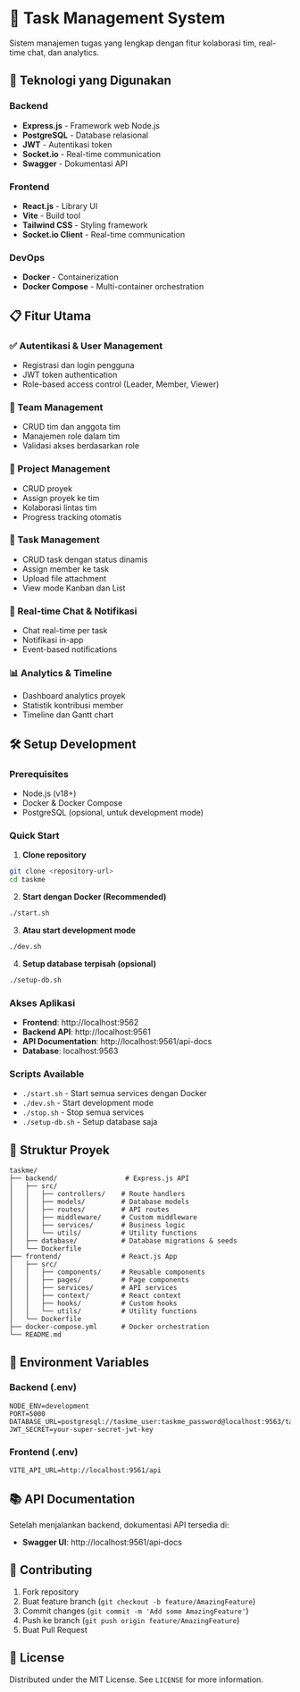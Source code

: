 # 🧱 Task Management System

Sistem manajemen tugas yang lengkap dengan fitur kolaborasi tim, real-time chat, dan analytics.

## 🚀 Teknologi yang Digunakan

### Backend
- **Express.js** - Framework web Node.js
- **PostgreSQL** - Database relasional
- **JWT** - Autentikasi token
- **Socket.io** - Real-time communication
- **Swagger** - Dokumentasi API

### Frontend
- **React.js** - Library UI
- **Vite** - Build tool
- **Tailwind CSS** - Styling framework
- **Socket.io Client** - Real-time communication

### DevOps
- **Docker** - Containerization
- **Docker Compose** - Multi-container orchestration

## 📋 Fitur Utama

### ✅ Autentikasi & User Management
- Registrasi dan login pengguna
- JWT token authentication
- Role-based access control (Leader, Member, Viewer)

### 👥 Team Management
- CRUD tim dan anggota tim
- Manajemen role dalam tim
- Validasi akses berdasarkan role

### 📁 Project Management
- CRUD proyek
- Assign proyek ke tim
- Kolaborasi lintas tim
- Progress tracking otomatis

### 📝 Task Management
- CRUD task dengan status dinamis
- Assign member ke task
- Upload file attachment
- View mode Kanban dan List

### 💬 Real-time Chat & Notifikasi
- Chat real-time per task
- Notifikasi in-app
- Event-based notifications

### 📊 Analytics & Timeline
- Dashboard analytics proyek
- Statistik kontribusi member
- Timeline dan Gantt chart

## 🛠️ Setup Development

### Prerequisites
- Node.js (v18+)
- Docker & Docker Compose
- PostgreSQL (opsional, untuk development mode)

### Quick Start

1. **Clone repository**
```bash
git clone <repository-url>
cd taskme
```

2. **Start dengan Docker (Recommended)**
```bash
./start.sh
```

3. **Atau start development mode**
```bash
./dev.sh
```

4. **Setup database terpisah (opsional)**
```bash
./setup-db.sh
```

### Akses Aplikasi
- **Frontend**: http://localhost:9562
- **Backend API**: http://localhost:9561
- **API Documentation**: http://localhost:9561/api-docs
- **Database**: localhost:9563

### Scripts Available
- `./start.sh` - Start semua services dengan Docker
- `./dev.sh` - Start development mode
- `./stop.sh` - Stop semua services
- `./setup-db.sh` - Setup database saja

## 📁 Struktur Proyek

```
taskme/
├── backend/                 # Express.js API
│   ├── src/
│   │   ├── controllers/    # Route handlers
│   │   ├── models/         # Database models
│   │   ├── routes/         # API routes
│   │   ├── middleware/     # Custom middleware
│   │   ├── services/       # Business logic
│   │   └── utils/          # Utility functions
│   ├── database/           # Database migrations & seeds
│   └── Dockerfile
├── frontend/               # React.js App
│   ├── src/
│   │   ├── components/     # Reusable components
│   │   ├── pages/          # Page components
│   │   ├── services/       # API services
│   │   ├── context/        # React context
│   │   ├── hooks/          # Custom hooks
│   │   └── utils/          # Utility functions
│   └── Dockerfile
├── docker-compose.yml      # Docker orchestration
└── README.md
```

## 🔧 Environment Variables

### Backend (.env)
```env
NODE_ENV=development
PORT=5000
DATABASE_URL=postgresql://taskme_user:taskme_password@localhost:9563/taskme
JWT_SECRET=your-super-secret-jwt-key
```

### Frontend (.env)
```env
VITE_API_URL=http://localhost:9561/api
```

## 📚 API Documentation

Setelah menjalankan backend, dokumentasi API tersedia di:
- **Swagger UI**: http://localhost:9561/api-docs

## 🤝 Contributing

1. Fork repository
2. Buat feature branch (`git checkout -b feature/AmazingFeature`)
3. Commit changes (`git commit -m 'Add some AmazingFeature'`)
4. Push ke branch (`git push origin feature/AmazingFeature`)
5. Buat Pull Request

## 📄 License

Distributed under the MIT License. See `LICENSE` for more information.
